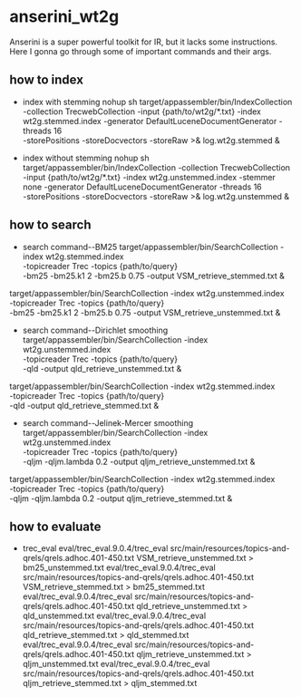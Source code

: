 # anserini_wt2g
Anserini is a super powerful toolkit for IR, but it lacks some instructions. Here I gonna go through some of important commands and their args.

## how to index
* index with stemming
nohup sh target/appassembler/bin/IndexCollection -collection TrecwebCollection -input {path/to/wt2g/*.txt} -index wt2g.stemmed.index -generator DefaultLuceneDocumentGenerator -threads 16 \
 -storePositions -storeDocvectors -storeRaw >& log.wt2g.stemmed &

* index without stemming
nohup sh target/appassembler/bin/IndexCollection -collection TrecwebCollection -input {path/to/wt2g/*.txt} -index wt2g.unstemmed.index -stemmer none -generator DefaultLuceneDocumentGenerator -threads 16 \
-storePositions -storeDocvectors -storeRaw >& log.wt2g.unstemmed &

## how to search
* search command--BM25
target/appassembler/bin/SearchCollection -index wt2g.stemmed.index \
 -topicreader Trec -topics {path/to/query} \
 -bm25 -bm25.k1 2 -bm25.b 0.75 -output VSM_retrieve_stemmed.txt &

target/appassembler/bin/SearchCollection -index wt2g.unstemmed.index \
 -topicreader Trec -topics {path/to/query} \
 -bm25 -bm25.k1 2 -bm25.b 0.75 -output VSM_retrieve_unstemmed.txt &


* search command--Dirichlet smoothing
target/appassembler/bin/SearchCollection -index wt2g.unstemmed.index \
 -topicreader Trec -topics {path/to/query} \
 -qld -output qld_retrieve_unstemmed.txt &

target/appassembler/bin/SearchCollection -index wt2g.stemmed.index \
 -topicreader Trec -topics {path/to/query} \
 -qld -output qld_retrieve_stemmed.txt &


* search command--Jelinek-Mercer smoothing
target/appassembler/bin/SearchCollection -index wt2g.unstemmed.index \
 -topicreader Trec -topics {path/to/query} \
 -qljm -qljm.lambda 0.2 -output qljm_retrieve_unstemmed.txt &

target/appassembler/bin/SearchCollection -index wt2g.stemmed.index \
 -topicreader Trec -topics {path/to/query} \
 -qljm -qljm.lambda 0.2 -output qljm_retrieve_stemmed.txt &

## how to evaluate
* trec_eval
eval/trec_eval.9.0.4/trec_eval  src/main/resources/topics-and-qrels/qrels.adhoc.401-450.txt VSM_retrieve_unstemmed.txt > bm25_unstemmed.txt
eval/trec_eval.9.0.4/trec_eval  src/main/resources/topics-and-qrels/qrels.adhoc.401-450.txt VSM_retrieve_stemmed.txt > bm25_stemmed.txt
eval/trec_eval.9.0.4/trec_eval  src/main/resources/topics-and-qrels/qrels.adhoc.401-450.txt qld_retrieve_unstemmed.txt > qld_unstemmed.txt
eval/trec_eval.9.0.4/trec_eval  src/main/resources/topics-and-qrels/qrels.adhoc.401-450.txt qld_retrieve_stemmed.txt > qld_stemmed.txt
eval/trec_eval.9.0.4/trec_eval  src/main/resources/topics-and-qrels/qrels.adhoc.401-450.txt qljm_retrieve_unstemmed.txt > qljm_unstemmed.txt
eval/trec_eval.9.0.4/trec_eval  src/main/resources/topics-and-qrels/qrels.adhoc.401-450.txt qljm_retrieve_stemmed.txt > qljm_stemmed.txt
